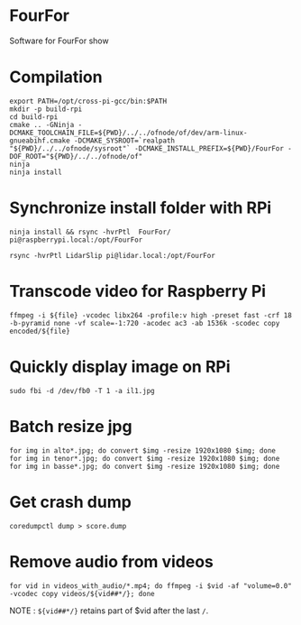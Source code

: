 # FourFor

Software for FourFor show

# Compilation

    export PATH=/opt/cross-pi-gcc/bin:$PATH
    mkdir -p build-rpi
    cd build-rpi
    cmake .. -GNinja -DCMAKE_TOOLCHAIN_FILE=${PWD}/../../ofnode/of/dev/arm-linux-gnueabihf.cmake -DCMAKE_SYSROOT=`realpath "${PWD}/../../ofnode/sysroot"` -DCMAKE_INSTALL_PREFIX=${PWD}/FourFor -DOF_ROOT="${PWD}/../../ofnode/of"
    ninja
    ninja install

# Synchronize install folder with RPi

    ninja install && rsync -hvrPtl  FourFor/ pi@raspberrypi.local:/opt/FourFor

    rsync -hvrPtl LidarSlip pi@lidar.local:/opt/FourFor

# Transcode video for Raspberry Pi
    ffmpeg -i ${file} -vcodec libx264 -profile:v high -preset fast -crf 18 -b-pyramid none -vf scale=-1:720 -acodec ac3 -ab 1536k -scodec copy encoded/${file}

# Quickly display image on RPi
    sudo fbi -d /dev/fb0 -T 1 -a il1.jpg

# Batch resize jpg

	for img in alto*.jpg; do convert $img -resize 1920x1080 $img; done
	for img in tenor*.jpg; do convert $img -resize 1920x1080 $img; done
	for img in basse*.jpg; do convert $img -resize 1920x1080 $img; done

# Get crash dump 

    coredumpctl dump > score.dump

# Remove audio from videos

    for vid in videos_with_audio/*.mp4; do ffmpeg -i $vid -af "volume=0.0" -vcodec copy videos/${vid##*/}; done


NOTE : `${vid##*/}` retains part of $vid after the last `/`.